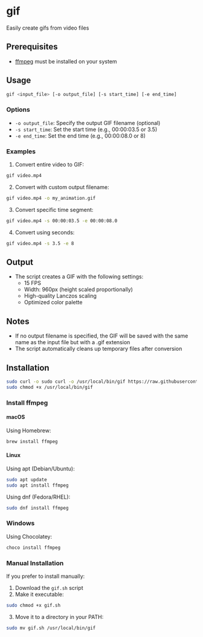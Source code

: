 # gif
Easily create gifs from video files

## Prerequisites
- [ffmpeg](https://ffmpeg.org/) must be installed on your system

## Usage
```bash
gif <input_file> [-o output_file] [-s start_time] [-e end_time]
```

### Options
- `-o output_file`: Specify the output GIF filename (optional)
- `-s start_time`: Set the start time (e.g., 00:00:03.5 or 3.5)
- `-e end_time`: Set the end time (e.g., 00:00:08.0 or 8)

### Examples
1. Convert entire video to GIF:
```bash
gif video.mp4
```

2. Convert with custom output filename:
```bash
gif video.mp4 -o my_animation.gif
```

3. Convert specific time segment:
```bash
gif video.mp4 -s 00:00:03.5 -e 00:00:08.0
```

4. Convert using seconds:
```bash
gif video.mp4 -s 3.5 -e 8
```

## Output
- The script creates a GIF with the following settings:
  - 15 FPS
  - Width: 960px (height scaled proportionally)
  - High-quality Lanczos scaling
  - Optimized color palette

## Notes
- If no output filename is specified, the GIF will be saved with the same name as the input file but with a .gif extension
- The script automatically cleans up temporary files after conversion

## Installation
```bash
sudo curl -o sudo curl -o /usr/local/bin/gif https://raw.githubusercontent.com/santigallego9/gif/refs/heads/main/gif.sh
sudo chmod +x /usr/local/bin/gif
```

### Install ffmpeg
#### macOS
Using Homebrew:
```bash
brew install ffmpeg
```

#### Linux
Using apt (Debian/Ubuntu):
```bash
sudo apt update
sudo apt install ffmpeg
```

Using dnf (Fedora/RHEL):
```bash
sudo dnf install ffmpeg
```

### Windows
Using Chocolatey:
```powershell
choco install ffmpeg
```

### Manual Installation
If you prefer to install manually:
1. Download the `gif.sh` script
2. Make it executable:
```bash
sudo chmod +x gif.sh
```
3. Move it to a directory in your PATH:
```bash
sudo mv gif.sh /usr/local/bin/gif
```

